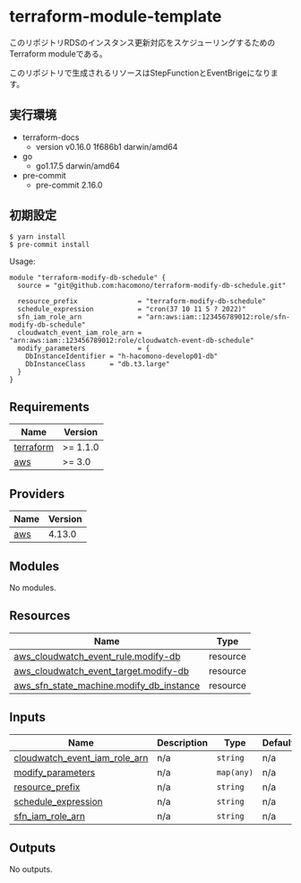 # terraform-module-template

このリポジトリRDSのインスタンス更新対応をスケジューリングするためのTerraform moduleである。

このリポジトリで生成されるリソースはStepFunctionとEventBrigeになります。

## 実行環境
- terraform-docs
  - version v0.16.0 1f686b1 darwin/amd64
- go
  - go1.17.5 darwin/amd64
- pre-commit
  - pre-commit 2.16.0

## 初期設定

```
$ yarn install
$ pre-commit install
```

<!-- BEGINNING OF PRE-COMMIT-TERRAFORM DOCS HOOK -->
Usage:

```
module "terraform-modify-db-schedule" {
  source = "git@github.com:hacomono/terraform-modify-db-schedule.git"

  resource_prefix               = "terraform-modify-db-schedule"
  schedule_expression           = "cron(37 10 11 5 ? 2022)"
  sfn_iam_role_arn              = "arn:aws:iam::123456789012:role/sfn-modify-db-schedule"
  cloudwatch_event_iam_role_arn = "arn:aws:iam::123456789012:role/cloudwatch-event-db-schedule"
  modify_parameters             = {
    DbInstanceIdentifier = "h-hacomono-develop01-db"
    DbInstanceClass      = "db.t3.large"
  }
}
```

## Requirements

| Name | Version |
|------|---------|
| <a name="requirement_terraform"></a> [terraform](#requirement\_terraform) | >= 1.1.0 |
| <a name="requirement_aws"></a> [aws](#requirement\_aws) | >= 3.0 |

## Providers

| Name | Version |
|------|---------|
| <a name="provider_aws"></a> [aws](#provider\_aws) | 4.13.0 |

## Modules

No modules.

## Resources

| Name | Type |
|------|------|
| [aws_cloudwatch_event_rule.modify-db](https://registry.terraform.io/providers/hashicorp/aws/latest/docs/resources/cloudwatch_event_rule) | resource |
| [aws_cloudwatch_event_target.modify-db](https://registry.terraform.io/providers/hashicorp/aws/latest/docs/resources/cloudwatch_event_target) | resource |
| [aws_sfn_state_machine.modify_db_instance](https://registry.terraform.io/providers/hashicorp/aws/latest/docs/resources/sfn_state_machine) | resource |

## Inputs

| Name | Description | Type | Default | Required |
|------|-------------|------|---------|:--------:|
| <a name="input_cloudwatch_event_iam_role_arn"></a> [cloudwatch\_event\_iam\_role\_arn](#input\_cloudwatch\_event\_iam\_role\_arn) | n/a | `string` | n/a | yes |
| <a name="input_modify_parameters"></a> [modify\_parameters](#input\_modify\_parameters) | n/a | `map(any)` | n/a | yes |
| <a name="input_resource_prefix"></a> [resource\_prefix](#input\_resource\_prefix) | n/a | `string` | n/a | yes |
| <a name="input_schedule_expression"></a> [schedule\_expression](#input\_schedule\_expression) | n/a | `string` | n/a | yes |
| <a name="input_sfn_iam_role_arn"></a> [sfn\_iam\_role\_arn](#input\_sfn\_iam\_role\_arn) | n/a | `string` | n/a | yes |

## Outputs

No outputs.
<!-- END OF PRE-COMMIT-TERRAFORM DOCS HOOK -->
